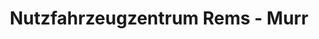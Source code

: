 ---
title: "Nutzfahrzeugzentrum Rems - Murr"
url: /fellbach/nutzfahrzeugzentrum-rems-murr/
shop: Autohaus
---